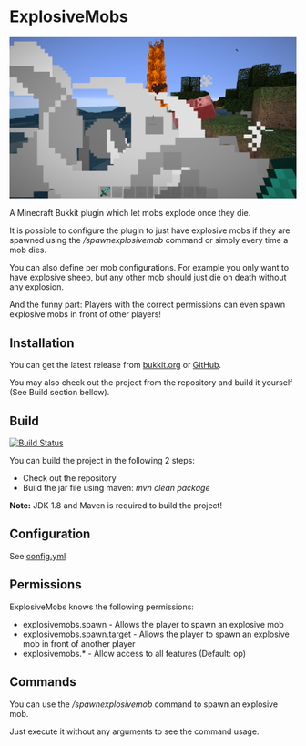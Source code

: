 # ExplosiveMobs

![](screenshot.png)

A Minecraft Bukkit plugin which let mobs explode once they die.

It is possible to configure the plugin to just have explosive mobs if they are spawned using the */spawnexplosivemob* command or simply every time a mob dies.

You can also define per mob configurations. For example you only want to have explosive sheep, but any other mob should just die on death without any explosion.

And the funny part: Players with the correct permissions can even spawn explosive mobs in front of other players!


## Installation

You can get the latest release from [bukkit.org](https://dev.bukkit.org/projects/explosivemobs) or [GitHub](https://github.com/Programie/ExplosiveMobs/releases/latest).

You may also check out the project from the repository and build it yourself (See Build section bellow).


## Build

[![Build Status](https://travis-ci.org/Programie/ExplosiveMobs.png?branch=master)](https://travis-ci.org/Programie/ExplosiveMobs)

You can build the project in the following 2 steps:

 * Check out the repository
 * Build the jar file using maven: *mvn clean package*

**Note:** JDK 1.8 and Maven is required to build the project!


## Configuration

See [config.yml](src/main/resources/config.yml)


## Permissions

ExplosiveMobs knows the following permissions:

  * explosivemobs.spawn - Allows the player to spawn an explosive mob
  * explosivemobs.spawn.target - Allows the player to spawn an explosive mob in front of another player
  * explosivemobs.* - Allow access to all features (Default: op)


## Commands

You can use the */spawnexplosivemob* command to spawn an explosive mob.

Just execute it without any arguments to see the command usage.
